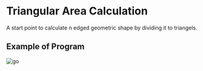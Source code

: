 # Triangular Area Calculation
A start point to calculate n edged geometric shape by dividing it to triangels.



## Example of Program<br />

![go](https://user-images.githubusercontent.com/56367952/117531619-066ecf00-afec-11eb-9cbe-b82af0e59f59.gif)

